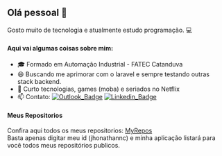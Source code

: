 ## Olá pessoal 👋
Gosto muito de tecnologia e atualmente estudo programação. :computer:

#### Aqui vai algumas coisas sobre mim:

- 🎓 Formado em Automação Industrial - FATEC Catanduva
- 😄 Buscando me aprimorar com o laravel e sempre testando outras stack backend.
- 💬 Curto tecnologias, games (moba) e seriados no Netflix
- 📫 Contato:
[![Outlook_Badge](https://img.shields.io/badge/-Outlook-blue?style=Mail&logo=microsoft-outlook)](mailto:jhonathannc@live.com) 
[![Linkedin_Badge](https://img.shields.io/badge/-LinkedIn-blue?style=Mail&logo=linkedin)](https://www.linkedin.com/in/jhonathannc)

#### Meus Repositorios

<div>Confira aqui todos os meus repositorios: <a href="https://jhonathannc.github.io/myrepos/">MyRepos</a></div>
Basta apenas digitar meu id (jhonathannc) e minha aplicação listará para você todos meus repositórios publicos.
